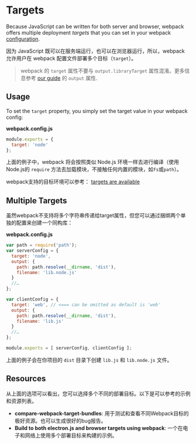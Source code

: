 # Targets

Because JavaScript can be written for both server and browser, webpack offers multiple deployment *targets* that you can set in your webpack [configuration](https://webpack.js.org/configuration).

因为 JavaScript 既可以在服务端运行，也可以在浏览器运行，所以，webpack 允许用户在 webpack 配置文件部署多个目标（`target`）。

> webpack 的 `target` 属性不要与 `output.libraryTarget` 属性混淆。更多信息参考 [our guide](https://webpack.js.org/concepts/output) 的 `output` 属性. 

## Usage

To set the `target` property, you simply set the target value in your webpack config:

**webpack.config.js**

```javascript
module.exports = {
  target: 'node'
};
```

上面的例子中，webpack 将会按照类似 Node.js 环境一样去进行编译（使用Node.js的 `require` 方法去加载模块，不接触任何内置的模块，如`fs`或`path`）。

webpack支持的目标环境可以参考： [targets are available](https://webpack.js.org/configuration/target)

## Multiple Targets

虽然webpack不支持将多个字符串传递给target属性，但您可以通过捆绑两个单独的配置来创建一个同构库：

**webpack.config.js**

```javascript
var path = require('path');
var serverConfig = {
  target: 'node',
  output: {
    path: path.resolve(__dirname, 'dist'),
    filename: 'lib.node.js'
  }
  //…
};

var clientConfig = {
  target: 'web', // <=== can be omitted as default is 'web'
  output: {
    path: path.resolve(__dirname, 'dist'),
    filename: 'lib.js'
  }
  //…
};

module.exports = [ serverConfig, clientConfig ];
```

上面的例子会在你项目的 `dist` 目录下创建 `lib.js` 和 `lib.node.js` 文件。

## Resources

从上面的选项可以看出，您可以选择多个不同的部署目标。以下是可以参考的示例和资源列表。

- **compare-webpack-target-bundles**: 用于测试和查看不同Webpack目标的极好资源。也可以生成很好的bug报告。
- **Build to both electron.js and browser targets using webpack**: 一个在电子和网络上使用多个部署目标来构建的示例。
